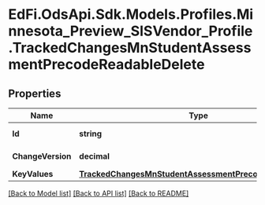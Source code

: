 # EdFi.OdsApi.Sdk.Models.Profiles.Minnesota_Preview_SISVendor_Profile.TrackedChangesMnStudentAssessmentPrecodeReadableDelete

## Properties

Name | Type | Description | Notes
------------ | ------------- | ------------- | -------------
**Id** | **string** | Resource identifier | [optional] 
**ChangeVersion** | **decimal** | Change version | [optional] 
**KeyValues** | [**TrackedChangesMnStudentAssessmentPrecodeReadableKey**](TrackedChangesMnStudentAssessmentPrecodeReadableKey.md) |  | [optional] 

[[Back to Model list]](../README.md#documentation-for-models) [[Back to API list]](../README.md#documentation-for-api-endpoints) [[Back to README]](../README.md)

